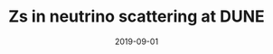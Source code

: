 ---
title: "Zs in neutrino scattering at DUNE"
authors:  Peter Ballett,  Matheus Hostert,  Silvia Pascoli,  Yuber Perez-Gonzalez,  Zahra Tabrizi,  Renata Funchal
collection: publications
permalink: /publication/2019-09-01-Zs-in-neutrino-scattering-at-DUNE
date: 2019-09-01
venue: '<strong>PRD</strong>'
citation: '"Zs in neutrino scattering at DUNE", Peter Ballett,  Matheus Hostert,  Silvia Pascoli,  Yuber Perez-Gonzalez,  Zahra Tabrizi,  Renata Funchal,  <strong>PRD</strong>, 2019, '
eprint: '1902.08579'
---